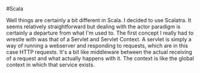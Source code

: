 #Scala

Well things are certainly a bit different in Scala. I decided to use Scalatra. It seems relatively straightforward but dealing with the actor paradigm is certainly a departure from what I'm used to. The first concept I really had to wrestle with was that of a Servlet and Servlet Context. A servlet is simply a way of running a webserver and responding to requests, which are in this case HTTP requests. It's a bit like middleware between the actual receiving of a request and what actually happens with it. The context is like the global context in which that service exists.

